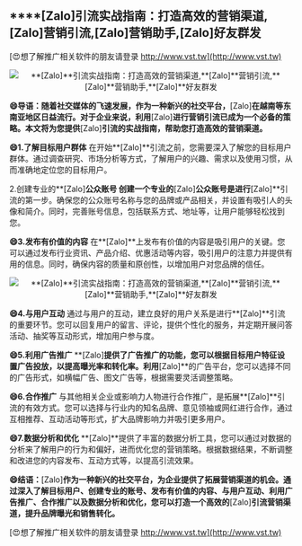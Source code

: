 ## ****[Zalo]**引流实战指南：打造高效的营销渠道,**[Zalo]**营销引流,**[Zalo]**营销助手,**[Zalo]**好友群发**

[😍想了解推广相关软件的朋友请登录 http://www.vst.tw](http://www.vst.tw)

 <center><img src="https://vst.tw/MP4/tuiguang/png/8.png" alt="**[Zalo]**引流实战指南：打造高效的营销渠道,**[Zalo]**营销引流,**[Zalo]**营销助手,**[Zalo]**好友群发"></center>

**😄导语：随着社交媒体的飞速发展，作为一种新兴的社交平台，**[Zalo]**在越南等东南亚地区日益流行。对于企业来说，利用**[Zalo]**进行营销引流已成为一个必备的策略。本文将为您提供**[Zalo]**引流的实战指南，帮助您打造高效的营销渠道。**

**😄1.了解目标用户群体**
在开始**[Zalo]**引流之前，您需要深入了解您的目标用户群体。通过调查研究、市场分析等方式，了解用户的兴趣、需求以及使用习惯，从而准确地定位您的目标用户。

2.创建专业的**[Zalo]**公众账号
创建一个专业的**[Zalo]**公众账号是进行**[Zalo]**引流的第一步。确保您的公众账号名称与您的品牌或产品相关，并设置有吸引人的头像和简介。同时，完善账号信息，包括联系方式、地址等，让用户能够轻松找到您。

**😄3.发布有价值的内容**
在**[Zalo]**上发布有价值的内容是吸引用户的关键。您可以通过发布行业资讯、产品介绍、优惠活动等内容，吸引用户的注意力并提供有用的信息。同时，确保内容的质量和原创性，以增加用户对您品牌的信任。

 <center><img src="https://vst.tw/MP4/tuiguang/png/6.png" alt="**[Zalo]**引流实战指南：打造高效的营销渠道,**[Zalo]**营销引流,**[Zalo]**营销助手,**[Zalo]**好友群发"></center>

**😄4.与用户互动**
通过与用户的互动，建立良好的用户关系是进行**[Zalo]**引流的重要环节。您可以回复用户的留言、评论，提供个性化的服务，并定期开展问答活动、抽奖等互动形式，增加用户参与度。

**😄5.利用广告推广**
**[Zalo]**提供了广告推广的功能，您可以根据目标用户特征设置广告投放，以提高曝光率和转化率。利用**[Zalo]**的广告平台，您可以选择不同的广告形式，如横幅广告、图文广告等，根据需要灵活调整策略。

**😄6.合作推广**
与其他相关企业或影响力人物进行合作推广，是拓展**[Zalo]**引流的有效方式。您可以选择与行业内的知名品牌、意见领袖或网红进行合作，通过互相推荐、互动活动等形式，扩大品牌影响力并吸引更多用户。

**😄7.数据分析和优化**
**[Zalo]**提供了丰富的数据分析工具，您可以通过对数据的分析来了解用户的行为和偏好，进而优化您的营销策略。根据数据结果，不断调整和改进您的内容发布、互动方式等，以提高引流效果。

**😄结语：**[Zalo]**作为一种新兴的社交平台，为企业提供了拓展营销渠道的机会。通过深入了解目标用户、创建专业的账号、发布有价值的内容、与用户互动、利用广告推广、合作推广以及数据分析和优化，您可以打造一个高效的**[Zalo]**引流营销渠道，提升品牌曝光和销售转化。**

[😍想了解推广相关软件的朋友请登录 http://www.vst.tw](http://www.vst.tw)




